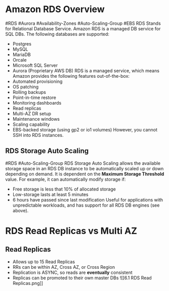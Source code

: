 # Amazon RDS Overview
#RDS #Aurora #Availability-Zones #Auto-Scaling-Group #EBS 
RDS Stands for Relational Database Service. Amazon RDS is a managed DB service for SQL DBs. The following databases are supported:
- Postgres
- MySQL
- MariaDB
- Orcale
- Microsoft SQL Server
- Aurora (Proprietary AWS DB)
RDS is a managed service, which means Amazon provides the following features out-of-the-box:
- Automated provisioning
- OS patching
- Rolling backups
- Point-in-time restore
- Monitoring dashboards
- Read replicas
- Multi-AZ DR setup
- Maintenance windows
- Scaling capability
- EBS-backed storage (using gp2 or io1 volumes)
However, you cannot SSH into RDS instances.
## RDS Storage Auto Scaling
#RDS #Auto-Scaling-Group 
RDS Storage Auto Scaling allows the available storage space in an RDS DB instance to be automatically scaled up or down depending on demand. It is dependent on the **Maximum Storage Threshold** value. For example, it can automatically modify storage if:
- Free storage is less that 10% of allocated storage
- Low-storage lasts at least 5 minutes
- 6 hours have passed since last modification
Useful for applications with unpredictable workloads, and has support for all RDS DB engines (see above).
# RDS Read Replicas vs Multi AZ
## Read Replicas
- Allows up to 15 Read Replicas
- RRs can be within AZ, Cross AZ, or Cross Region
- Replication is ASYNC, so reads are **eventually** consistent
- Replicas can be promoted to their own master DBs
![[6.1 RDS Read Replicas.png]]
